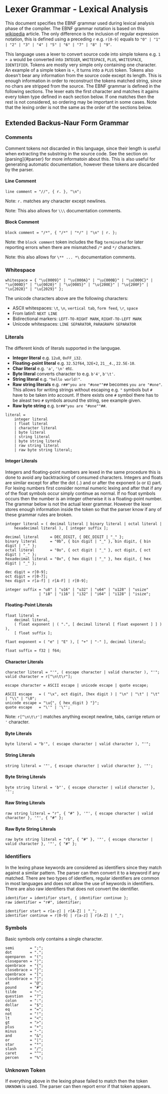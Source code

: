 # Lexer Grammar - Lexical Analysis 
This document specifies the EBNF grammar used during lexical analysis
phase of the compiler. The EBNF grammar notation is based on this
[wikipedia](https://en.wikipedia.org/wiki/Extended_Backus%E2%80%93Naur_form)
article. The only difference is the inclusion of regular expression
notation, this is defined using a preceding `r` e.g. `r[0-9]` equals
to `"0" | "1" | "2" | "3" | "4" | "5" | "6" | "7" | "8" | "9"`.

This language uses a lexer to convert source code into simple tokens
e.g. `1 + a` would be converted into `INTEGER`, `WHITESPACE`,
`PLUS`, `WHITESPACE`, `IDENTIFIER`. Tokens are mostly very simple only
containing one character. An example of a simple token is `+`, it
turns into a `PLUS` token. Tokens also doesn't bear any information
from the source code except its length. This is enough information in
order to reconstruct the tokens matched string, since no chars are
stripped from the source. The EBNF grammar is defined in the following
sections. The lexer eats the first character and matches it agains
every token type defined in each section below. If one matches then
the rest is not considered, so ordering may be important in some
cases. Note that the lexing order is not the same as the order of the
sections below.

## Extended Backus-Naur Form Grammar
### Comments
Comment tokens not discarded in this language, since their length is
useful when extracting the substring in the source code. See the section
on [parsing]{#parser} for more informatoin about this. This is also
useful for generating automatic documentation, however these tokens
are discarded by the parser.

#### Line Comment
```EBNF
line comment = "//", { r. }, "\n";
```
Note: `r.` matches any character except newlines.

Note: This also allows for `\\\` documentation comments.

#### Block Comment
```EBNF
block comment = "/*", { "/*" | "*/" | "\n" | r. };
```
Note: the `block comment` token includes the flag `terminated` for
later reporting errors when there are mismatched `/*` and `*/`
characters.

Note: this also allows for `\** ... *\` documentation comments.

### Whitespace
```EBNF
whitespace = { "\u{0009}" | "\u{000A}" | "\u{000B}" | "\u{000C}" |
"\u{000D}" | "\u{0020}" | "\u{0085}" | "\u{200E}" | "\u{200F}" |
"\u{2028}" | "\u{2029}" };
```
The unicode characters above are the following characters:
- ASCII whitespaces: `\t`, `\n`, `vertical tab`, `form feed`, `\r`,
  `space`
- From latin1: `NEXT LINE`
- Bidirectional markers: `LEFT-TO-RIGHT MARK`, `RIGHT-TO-LEFT MARK`
- Unicode whitespaces: `LINE SEPARATOR`, `PARAGRAPH SEPARATOR`

### Literals
The different kinds of literals supported in the langugae.
- **Integer literal** e.g. `12u8`, `0xFF_i32`.
- **Floating-point literal** e.g. `32.52f64`, `32E+2`, `21__4.`, `22.5E-10`.
- **Char literal** e.g. `'a'`, `'\n'` etc.
- **Byte literal** converts character to e.g. `b'4'`, `b'\t'`.
- **String literal** e.g. `"hello world!"`.
- **Raw string literals** e.g. `r##"you are "#one""##` becomes `you are "#one"`.
  This allows for writing strings without escaping e.g. `"` symbols
  but `#` have to be taken into account. If there exists one `#`
  symbol there has to be aleast two `#` symbols around the string, see
  example given.
- **Raw byte string** e.g. `br##"you are "#one""##`.
  

```EBNF
literal = 
    integer literal
    | float literal
    | character literal
    | byte literal
    | string literal
    | byte string literal
    | raw string literal
    | raw byte string literal;
```

#### Integer Literals
Integers and floating-point numbers are lexed in the same procedure
this is done to avoid any backtracking of consumed
characters. Integers and floats are similar except for after the dot (`.`)
and or after the exponent (`e` or `E`) part. For lexing numbers first consider
normal numeric lexing and after that if any of the float symbols occur
simply continue as normal. If no float symbols occurs then the number
is an integer otherwise it is a floating-point number. The grammar
below is not the actual lexer grammar. However the lexer stores enough
information inside the token so that the parser know if any of these
grammar rules are broken.
```EBNF
integer literal = ( decimal literal | binary literal | octal literal |
    hexadecimal literal ), [ integer suffix ];
    
decimal literal     = DEC_DIGIT, { DEC_DIGIT | "_" };
binary literal      = "0b", { bin digit | "_" }, bin digit, { bin digit | "_" };
octal literal       = "0o", { oct digit | "_" }, oct digit, { oct digit | "_" };
hexadecimal literal = "0x", { hex digit | "_" }, hex digit, { hex digit | "_" };

dec digit = r[0-9];
oct digit = r[0-7];
hex digit = r[a-f] | r[A-F] | r[0-9];

integer suffix = "u8" | "u16" | "u32" | "u64" | "u128" | "usize"
               | "i8" | "i16" | "i32" | "i64" | "i128" | "isize";
```

#### Floating-Point Literals
```EBNF
float literal = 
    decimal literal,
    ( float exponent | ( ".", [ decimal literal [ float exponent ] ] ) ),
    [ float suffix ];
                
flaot exponent = ( "e" | "E" ), [ "+" | "-" ], decimal literal;

float suffix = f32 | f64;
```

#### Character Literals
```EBNF
character literal = "'", ( escape character | valid character ), "'";
valid character = r[^\n\t\r"];

escape character = ASCII escape | unicode escape | quote escape;

ASCII escape   = ( "\x", oct digit, [hex digit ) | "\n" | "\t" | "\t" | "\\" | "\0";
unicode escape = "\u{", { hex_digit } "}";
quote escape   = "\'" | '\"';
```
Note: `r[^\n\t\r']` matches anything except newline, tabs, carrige
return or `'` character.

#### Byte Literals
```EBNF
byte literal = "b'", ( escape character | valid character ), "'";
```

#### String Literals
```EBNF
string literal = '"', { escape character | valid character }, '"';
```

#### Byte String Literals
```EBNF
byte string literal = 'b"', { escape character | valid character }, '"';
```

#### Raw String Literals
```EBNF
raw string literal = "r", { "#" }, '"', { escape character | valid character }, '"', { "#" };
```

#### Raw Byte String Literals
```EBNF
raw byte string literal = "rb", { "#" }, '"', { escape character | valid character }, '"', { "#" };
```

### Identifiers
In the lexing phase keywords are considered as identifiers since they
match against a similar pattern. The parser can then convert it to a
keyword if any matched. There are two types of identfiers, regular
identifiers are common in most languages and does not allow the use of
keywords in identifiers. There are also raw identifiers that does not
convert the identifier.
```EBNF
identifier = identifier start, { identifier continue };
raw identifier = "r#", identifier;

identifier start = r[a-z] | r[A-Z] | "_";
identifier continue = r[0-9] | r[a-z] | r[A-Z] | "_";
```

### Symbols
Basic symbols only contains a single character.
```EBNF
semi       = ";";
dot        = ".";
openparen  = "(";
closeparen = ")";
openbrace  = "{";
closebrace = "}";
openbrace  = "[";
closebrace = "]";
at         = "@";
pound      = "#";
tilde      = "~";
question   = "?";
colon      = ":";
dollar     = "$";
eq         = "=";
not        = "!";
lt         = "<";
gt         = ">";
plus       = "+";
minus      = "-";
and        = "&";
or         = "|";
star       = "*";
slash      = "/";
caret      = "^";
percen     = "%";
```

### Unknown Token
If everything above in the lexing phase failed to match then the token
`UNKNOWN` is used. The parser can then report error if that token appears.
